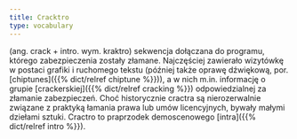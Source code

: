 ```yaml
---
title: Cracktro
type: vocabulary
---
```


(ang. crack + intro. wym. kraktro) sekwencja dołączana do programu, którego zabezpieczenia zostały złamane. Najczęściej zawierało wizytówkę w postaci grafiki i ruchomego tekstu (później także oprawę dźwiękową, por. [chiptunes]({{% dict/relref chiptune %}})), a w nich m.in. informację o grupie [crackerskiej]({{% dict/relref cracking %}}) odpowiedzialnej za złamanie zabezpieczeń. Choć historycznie cractra są nierozerwalnie związane z praktyką łamania prawa lub umów licencyjnych, bywały małymi dziełami sztuki. Cractro to praprzodek demoscenowego [intra]({{% dict/relref intro %}}).